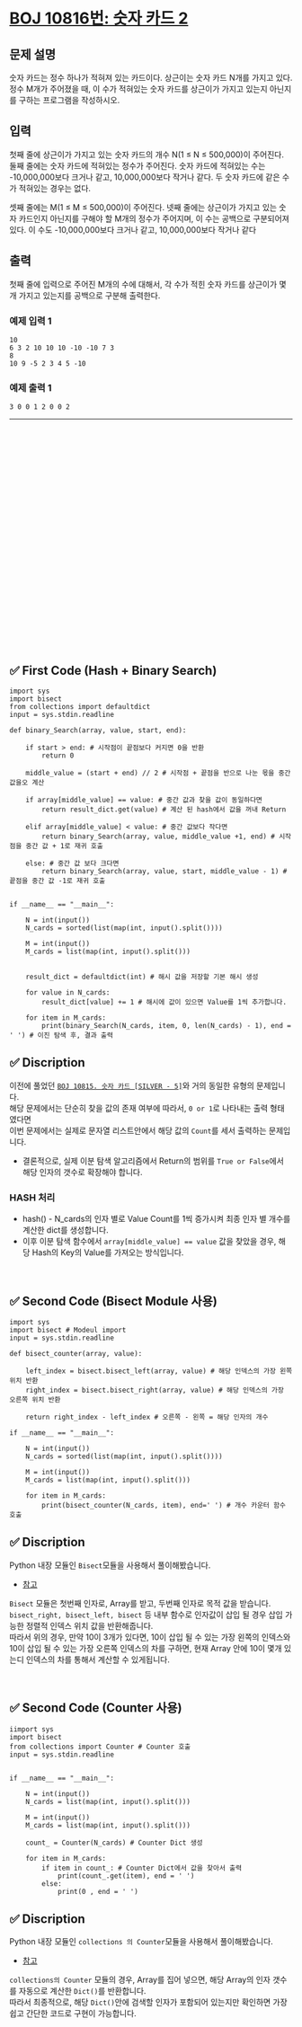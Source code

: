 # [BOJ 10816번: 숫자 카드 2](https://www.acmicpc.net/problem/10816)

## 문제 설명

숫자 카드는 정수 하나가 적혀져 있는 카드이다. 상근이는 숫자 카드 N개를 가지고 있다. 정수 M개가 주어졌을 때, 이 수가 적혀있는 숫자 카드를 상근이가 가지고 있는지 아닌지를 구하는 프로그램을 작성하시오.

## 입력

첫째 줄에 상근이가 가지고 있는 숫자 카드의 개수 N(1 ≤ N ≤ 500,000)이 주어진다. 둘째 줄에는 숫자 카드에 적혀있는 정수가 주어진다. 숫자 카드에 적혀있는 수는 -10,000,000보다 크거나 같고, 10,000,000보다 작거나 같다. 두 숫자 카드에 같은 수가 적혀있는 경우는 없다.  

셋째 줄에는 M(1 ≤ M ≤ 500,000)이 주어진다. 넷째 줄에는 상근이가 가지고 있는 숫자 카드인지 아닌지를 구해야 할 M개의 정수가 주어지며, 이 수는 공백으로 구분되어져 있다. 이 수도 -10,000,000보다 크거나 같고, 10,000,000보다 작거나 같다  

## 출력

첫째 줄에 입력으로 주어진 M개의 수에 대해서, 각 수가 적힌 숫자 카드를 상근이가 몇 개 가지고 있는지를 공백으로 구분해 출력한다.

### 예제 입력 1

```
10
6 3 2 10 10 10 -10 -10 7 3
8
10 9 -5 2 3 4 5 -10
```

### 예제 출력 1

```
3 0 0 1 2 0 0 2
```



---

<br/>
<br/>
<br/>
<br/>
<br/>
<br/>
<br/>
<br/>
<br/>
<br/>
<br/>
<br/>
<br/>
<br/>
<br/>
<br/>
<br/>
<br/>
<br/>
<br/>
<br/>
<br/>
<br/>

## ✅ First Code (Hash + Binary Search)

```python3
import sys
import bisect 
from collections import defaultdict
input = sys.stdin.readline

def binary_Search(array, value, start, end):
    
    if start > end: # 시작점이 끝점보다 커지면 0을 반환
        return 0
    
    middle_value = (start + end) // 2 # 시작점 + 끝점을 반으로 나눈 몫을 중간값을오 계산
    
    if array[middle_value] == value: # 중간 값과 찾을 값이 동일하다면 
        return result_dict.get(value) # 계산 된 hash에서 값을 꺼내 Return
        
    elif array[middle_value] < value: # 중간 값보다 작다면
        return binary_Search(array, value, middle_value +1, end) # 시작 점을 중간 값 + 1로 재귀 호출
    
    else: # 중간 값 보다 크다면 
        return binary_Search(array, value, start, middle_value - 1) # 끝점을 중간 값 -1로 재귀 호출
        
    
if __name__ == "__main__":
    
    N = int(input())
    N_cards = sorted(list(map(int, input().split())))

    M = int(input())
    M_cards = list(map(int, input().split()))

    
    result_dict = defaultdict(int) # 해시 값을 저장할 기본 해시 생성
    
    for value in N_cards:
        result_dict[value] += 1 # 해시에 값이 있으면 Value를 1씩 추가합니다.

    for item in M_cards:
        print(binary_Search(N_cards, item, 0, len(N_cards) - 1), end = ' ') # 이진 탐색 후, 결과 출력
```

## ✅ Discription

이전에 풀었던 [`BOJ 10815. 숫자 카드 [SILVER - 5]`](https://github.com/nasa1515/Learn_Algorithm-Python/blob/main/Baekjoon%20Online%20Judge/Silver/Binary%20Search(%EC%9D%B4%EC%A7%84%20%ED%83%90%EC%83%89)/Q.10815%EB%B2%88%20%3A%20%EC%88%AB%EC%9E%90%20%EC%B9%B4%EB%93%9C%20%5BSILVER%20-%205%5D.md)와 거의 동일한 유형의 문제입니다.  
해당 문제에서는 단순히 찾을 값의 존재 여부에 따라서, `0 or 1`로 나타내는 출력 형태 였다면  
이번 문제에서는 실제로 문자열 리스트안에서 해당 값의 `Count`를 세서 출력하는 문제입니다.  

* 결론적으로, 실제 이분 탐색 알고리즘에서 Return의 범위를 `True or False`에서 해당 인자의 갯수로 확장해야 합니다.  

### HASH 처리

* hash() - N_cards의 인자 별로 Value Count를 1씩 증가시켜 최종 인자 별 개수를 계산한 dict를 생성합니다.
* 이후 이분 탐색 함수에서 `array[middle_value] == value` 값을 찾았을 경우, 해당 Hash의 Key의 Value를 가져오는 방식입니다.


<br/>

## ✅ Second Code (Bisect Module 사용)

```python3
import sys
import bisect # Modeul import
input = sys.stdin.readline

def bisect_counter(array, value):
    
    left_index = bisect.bisect_left(array, value) # 해당 인덱스의 가장 왼쪽 위치 반환
    right_index = bisect.bisect_right(array, value) # 해당 인덱스의 가장 오른쪽 위치 반환
    
    return right_index - left_index # 오른쪽 - 왼쪽 = 해당 인자의 개수
    
if __name__ == "__main__":
    
    N = int(input())
    N_cards = sorted(list(map(int, input().split())))

    M = int(input())
    M_cards = list(map(int, input().split()))

    for item in M_cards:
        print(bisect_counter(N_cards, item), end=' ') # 개수 카운터 함수 호출
```

## ✅ Discription

Python 내장 모듈인 `Bisect`모듈을 사용해서 풀이해봤습니다. 
* [참고](https://docs.python.org/ko/3.7/library/bisect.html)

`Bisect` 모듈은 첫번째 인자로, Array를 받고, 두번째 인자로 목적 값을 받습니다.  
`bisect_right, bisect_left, bisect` 등 내부 함수로 인자값이 삽입 될 경우 삽입 가능한 정렬적 인덱스 위치 값을 반환해줍니다.   
따라서 위의 경우, 만약 10이 3개가 있다면, 10이 삽입 될 수 있는 가장 왼쪽의 인덱스와 10이 삽입 될 수 있는 가장 오른쪽 인덱스의 차를 구하면, 현재 Array 안에 10이 몇개 있는디 인덱스의 차를 통해서 계산할 수 있게됩니다. 



<br/>

## ✅ Second Code (Counter 사용)

```python3
iimport sys
import bisect 
from collections import Counter # Counter 호출
input = sys.stdin.readline

    
if __name__ == "__main__":
    
    N = int(input())
    N_cards = list(map(int, input().split()))

    M = int(input())
    M_cards = list(map(int, input().split()))

    count_ = Counter(N_cards) # Counter Dict 생성
    
    for item in M_cards:
        if item in count_: # Counter Dict에서 값을 찾아서 출력
            print(count_.get(item), end = ' ')
        else:
            print(0 , end = ' ')

```

## ✅ Discription

Python 내장 모듈인 `collections 의 Counter`모듈을 사용해서 풀이해봤습니다. 
* [참고](https://docs.python.org/ko/3/library/collections.html)

`collections의 Counter` 모듈의 경우, Array를 집어 넣으면, 해당 Array의 인자 갯수를 자동으로 계산한 `Dict()`를 반환합니다.   
따라서 최종적으로, 해당 `Dict()`안에 검색할 인자가 포함되어 있는지만 확인하면 가장 쉽고 간단한 코드로 구현이 가능합니다.
